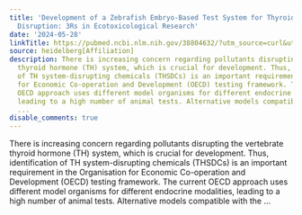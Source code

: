 ```yaml
---
title: 'Development of a Zebrafish Embryo-Based Test System for Thyroid Hormone System
  Disruption: 3Rs in Ecotoxicological Research'
date: '2024-05-28'
linkTitle: https://pubmed.ncbi.nlm.nih.gov/38804632/?utm_source=curl&utm_medium=rss&utm_campaign=pubmed-2&utm_content=1FakS-2QOkCT8HsMOQP1bCRQ4YzyumYOmxmF0moLsQ3dFB1E9V&fc=20220326224207&ff=20240528181652&v=2.18.0.post9+e462414
source: heidelberg[Affiliation]
description: There is increasing concern regarding pollutants disrupting the vertebrate
  thyroid hormone (TH) system, which is crucial for development. Thus, identification
  of TH system-disrupting chemicals (THSDCs) is an important requirement in the Organisation
  for Economic Co-operation and Development (OECD) testing framework. The current
  OECD approach uses different model organisms for different endocrine modalities,
  leading to a high number of animal tests. Alternative models compatible with the
  ...
disable_comments: true
---
```

There is increasing concern regarding pollutants disrupting the vertebrate thyroid hormone (TH) system, which is crucial for development. Thus, identification of TH system-disrupting chemicals (THSDCs) is an important requirement in the Organisation for Economic Co-operation and Development (OECD) testing framework. The current OECD approach uses different model organisms for different endocrine modalities, leading to a high number of animal tests. Alternative models compatible with the ...
